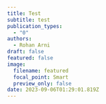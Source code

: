 ```yaml
---
title: Test
subtitle: test
publication_types:
  - "0"
authors:
  - Rohan Arni
draft: false
featured: false
image:
  filename: featured
  focal_point: Smart
  preview_only: false
date: 2023-09-06T01:29:01.819Z
---
```


